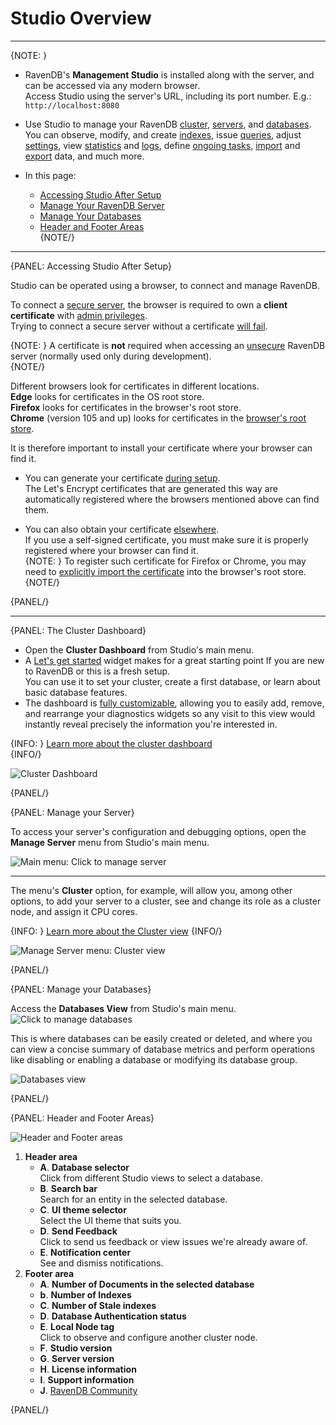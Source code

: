 ﻿# Studio Overview
---

{NOTE: }

* RavenDB's **Management Studio** is installed along with the server, and can 
  be accessed via any modern browser.  
  Access Studio using the server's URL, including its port number. E.g.: `http://localhost:8080` 

* Use Studio to manage your RavenDB 
  [cluster](../studio/cluster/cluster-dashboard/cluster-dashboard-overview), 
  [servers](../studio/server/server-overview), 
  and [databases](../studio/database/databases-list-view). 
  You can observe, modify, and create [indexes](../studio/database/indexes/indexes-overview), 
  issue [queries](../studio/database/queries/query-view), 
  adjust [settings](../studio/database/settings/database-settings), 
  view [statistics](../studio/database/stats/ongoing-tasks-stats/overview) 
  and [logs](../studio/server/debug/admin-logs), 
  define [ongoing tasks](../studio/database/tasks/ongoing-tasks/general-info), 
  [import](../studio/database/tasks/import-data/import-data-file) 
  and [export](../studio/database/tasks/export-database) data, 
  and much more.

* In this page:  
  * [Accessing Studio After Setup](../studio/overview#the-cluster-dashboard)  
  * [Manage Your RavenDB Server](../studio/overview#manage-your-server)  
  * [Manage Your Databases](../studio/overview#manage-your-databases)  
  * [Header and Footer Areas](../studio/overview#header-and-footer-areas)  
{NOTE/}

---
{PANEL: Accessing Studio After Setup}

Studio can be operated using a browser, to connect and manage RavenDB.  

To connect a [secure server](../start/installation/setup-wizard#select-setup-mode), the browser is required to own a **client certificate** with 
[admin privileges](../server/security/authentication/client-certificate-usage).  
Trying to connect a secure server without a certificate 
[will fail](../server/security/common-errors-and-faq#authentication-error-occurred-using-edge).  

{NOTE: }
A certificate is **not** required when accessing an [unsecure](../start/installation/setup-wizard#unsecure-setup) 
RavenDB server (normally used only during development).  
{NOTE/}

Different browsers look for certificates in different locations.  
**Edge** looks for certificates in the OS root store.  
**Firefox** looks for certificates in the browser's root store.  
**Chrome** (version 105 and up) looks for certificates in the [browser's root store](https://blog.chromium.org/2022/09/announcing-launch-of-chrome-root-program.html).  

It is therefore important to install your certificate where your browser can find it.  

* You can generate your certificate [during setup](../start/installation/setup-wizard#secure-setup-with-a-free-let).  
  The Let's Encrypt certificates that are generated this way are automatically registered 
  where the browsers mentioned above can find them.  

* You can also obtain your certificate [elsewhere](../start/installation/setup-wizard#secure-setup-with-your-own-certificate).  
  If you use a self-signed certificate, you must make sure it is properly registered 
  where your browser can find it.  
  {NOTE: }
  To register such certificate for Firefox or Chrome, you may need to 
  [explicitly import the certificate](../server/security/common-errors-and-faq#authentication-error-occurred-using-chrome) 
  into the browser's root store.  
  {NOTE/}

{PANEL/}

---

{PANEL: The Cluster Dashboard}

* Open the **Cluster Dashboard** from Studio's main menu.  
* A [Let's get started](../studio/cluster/cluster-dashboard/cluster-dashboard-widgets#let) 
  widget makes for a great starting point If you are new to RavenDB or this is a fresh setup.  
  You can use it to set your cluster, create a first database, or learn about basic database features.  
* The dashboard is [fully customizable](../studio/cluster/cluster-dashboard/cluster-dashboard-customize), 
  allowing you to easily add, remove, and rearrange your diagnostics widgets so any visit 
  to this view would instantly reveal precisely the information you're interested in.  

{INFO: }
[Learn more about the cluster dashboard](../studio/cluster/cluster-dashboard/cluster-dashboard-overview)  
{INFO/}

![Cluster Dashboard](images/overview_cluster-dashboard.png "Cluster Dashboard")

{PANEL/}

{PANEL: Manage your Server}

To access your server's configuration and debugging options, open the **Manage Server** 
menu from Studio's main menu.  

![Main menu: Click to manage server](images/overview_click-to-manage-server.png "Main menu: Click to manage server")

---

The menu's **Cluster** option, for example, will allow you, among other options, 
to add your server to a cluster, see and change its role as a cluster node, and 
assign it CPU cores.  

{INFO: }
[Learn more about the Cluster view](../studio/cluster/cluster-view)
{INFO/}

![Manage Server menu: Cluster view](images/overview_manage-server_cluster-view.png "Manage Server menu: Cluster view")

{PANEL/}

{PANEL: Manage your Databases}

Access the **Databases View** from Studio's main menu.  
![Click to manage databases](images/overview_click-to-manage-databases.png "Click to manage databases")

This is where databases can be easily created or deleted, and where you can 
view a concise summary of database metrics and perform operations like disabling 
or enabling a database or modifying its database group.  

![Databases view](images/overview_databases-view.png "Databases view")

{PANEL/}

{PANEL: Header and Footer Areas}

![Header and Footer areas](images/overview_header-and-footer.png "Header and Footer areas")

1. **Header area**
    * **A**. **Database selector**  
      Click from different Studio views to select a database.  
    * **B**. **Search bar**  
      Search for an entity in the selected database.  
    * **C**. **UI theme selector**  
      Select the UI theme that suits you.  
    * **D**. **Send Feedback**  
      Click to send us feedback or view issues we're already aware of. 
    * **E**. **Notification center**  
      See and dismiss notifications.  
2. **Footer area**
    * **A**. **Number of Documents in the selected database**
    * **b**. **Number of Indexes**
    * **C**. **Number of Stale indexes**
    * **D**. **Database Authentication status**
    * **E**. **Local Node tag**  
      Click to observe and configure another cluster node.  
    * **F**. **Studio version**
    * **G**. **Server version**
    * **H**. **License information**
    * **I**. **Support information**
    * **J**. [RavenDB Community](https://ravendb.net/community)

{PANEL/}
